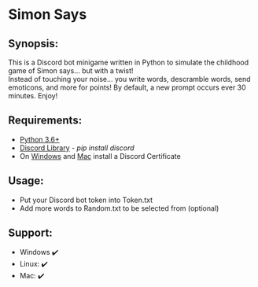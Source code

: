 # Simon Says

## Synopsis:
This is a Discord bot minigame written in Python to simulate the childhood game of Simon says... but with a twist!  
Instead of touching your noise... you write words, descramble words, send emoticons, and more for points!
By default, a new prompt occurs ever 30 minutes.
Enjoy!

## Requirements:
* [Python 3.6+](https://www.python.org/)
* [Discord Library](https://pypi.org/project/discord.py/) - *pip install discord*
* On [Windows](https://www.codegrepper.com/code-examples/whatever/discord+ssl+certificate+error) and [Mac](https://pastebin.com/8Cs0C8c4) install a Discord Certificate

## Usage:
* Put your Discord bot token into Token.txt
* Add more words to Random.txt to be selected from (optional)

## Support:
* Windows :heavy_check_mark:
* Linux: :heavy_check_mark:
* Mac: :heavy_check_mark:
